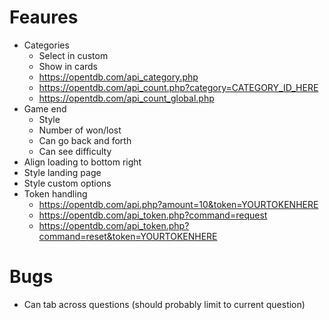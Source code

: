 # Feaures

- Categories
  - Select in custom
  - Show in cards
  - https://opentdb.com/api_category.php
  - https://opentdb.com/api_count.php?category=CATEGORY_ID_HERE
  - https://opentdb.com/api_count_global.php
- Game end
  - Style
  - Number of won/lost
  - Can go back and forth
  - Can see difficulty
- Align loading to bottom right
- Style landing page
- Style custom options
- Token handling
  - https://opentdb.com/api.php?amount=10&token=YOURTOKENHERE
  - https://opentdb.com/api_token.php?command=request
  - https://opentdb.com/api_token.php?command=reset&token=YOURTOKENHERE

# Bugs

- Can tab across questions (should probably limit to current question)

